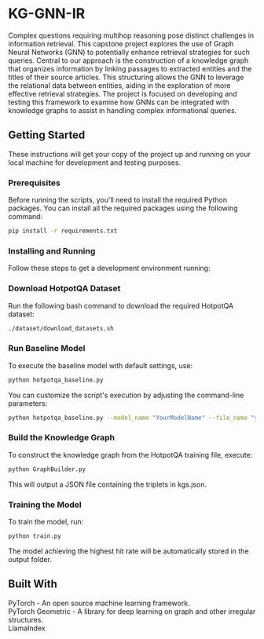 # KG-GNN-IR



Complex questions requiring multihop reasoning pose distinct challenges in information retrieval. This capstone project explores the use of Graph Neural Networks (GNN) to potentially enhance retrieval strategies for such queries. Central to our approach is the construction of a knowledge graph that organizes information by linking passages to extracted entities and the titles of their source articles. This structuring allows the GNN to leverage the relational data between entities, aiding in the exploration of more effective retrieval strategies. The project is focused on developing and testing this framework to examine how GNNs can be integrated with knowledge graphs to assist in handling complex informational queries.

## Getting Started

These instructions will get your copy of the project up and running on your local machine for development and testing purposes.

### Prerequisites

Before running the scripts, you'll need to install the required Python packages. You can install all the required packages using the following command:

```bash
pip install -r requirements.txt
```

### Installing and Running

Follow these steps to get a development environment running:

### Download HotpotQA Dataset
Run the following bash command to download the required HotpotQA dataset:
```bash
./dataset/download_datasets.sh
```

### Run Baseline Model 
To execute the baseline model with default settings, use:
```bash
python hotpotqa_baseline.py
```
You can customize the script's execution by adjusting the command-line parameters:
```bash
python hotpotqa_baseline.py --model_name "YourModelName" --file_name "your_file.json"
```
### Build the Knowledge Graph
To construct the knowledge graph from the HotpotQA training file, execute:
```bash
python GraphBuilder.py
```
This will output a JSON file containing the triplets in kgs.json.

### Training the Model
To train the model, run:
```bash
python train.py
```
The model achieving the highest hit rate will be automatically stored in the output folder.

## Built With
PyTorch - An open source machine learning framework. \
PyTorch Geometric - A library for deep learning on graph and other irregular structures. \
LlamaIndex
